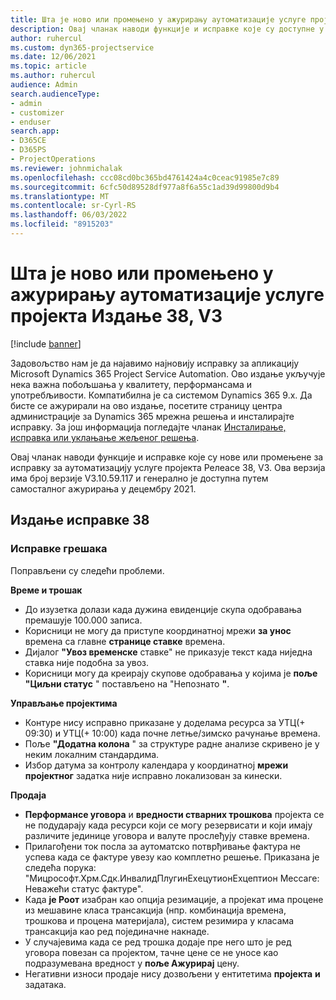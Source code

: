 ```yaml
---
title: Шта је ново или промењено у ажурирању аутоматизације услуге пројекта Издање 38, V3
description: Овај чланак наводи функције и исправке које су доступне у издању Microsoft Dynamics 365 Project Service Automation Упдате Релеасе 38, V3.
author: ruhercul
ms.custom: dyn365-projectservice
ms.date: 12/06/2021
ms.topic: article
ms.author: ruhercul
audience: Admin
search.audienceType:
- admin
- customizer
- enduser
search.app:
- D365CE
- D365PS
- ProjectOperations
ms.reviewer: johnmichalak
ms.openlocfilehash: ccc08cd0bc365bd4761424a4c0ceac91985e7c89
ms.sourcegitcommit: 6cfc50d89528df977a8f6a55c1ad39d99800d9b4
ms.translationtype: MT
ms.contentlocale: sr-Cyrl-RS
ms.lasthandoff: 06/03/2022
ms.locfileid: "8915203"
---
```

# <a name="whats-new-or-changed-in-project-service-automation-update-release-38-v3"></a>Шта је ново или промењено у ажурирању аутоматизације услуге пројекта Издање 38, V3

[!include [banner](../includes/psa-now-project-operations.md)]

Задовољство нам је да најавимо најновију исправку за апликацију Microsoft Dynamics 365 Project Service Automation. Ово издање укључује нека важна побољшања у квалитету, перформансама и употребљивости. Компатибилна је са системом Dynamics 365 9.x. Да бисте се ажурирали на ово издање, посетите страницу центра администрације за Dynamics 365 мрежна решења и инсталирајте исправку. За још информација погледајте чланак [Инсталирање, исправка или уклањање жељеног решења](/power-platform/admin/install-remove-preferred-solution).

Овај чланак наводи функције и исправке које су нове или промењене за исправку за аутоматизацију услуге пројекта Релеасе 38, V3. Ова верзија има број верзије V3.10.59.117 и генерално је доступна путем самосталног ажурирања у децембру 2021.

## <a name="update-release-38"></a>Издање исправке 38

### <a name="bug-fixes"></a>Исправке грешака

Поправљени су следећи проблеми.

**Време и трошак**

- До изузетка долази када дужина евиденције скупа одобравања премашује 100.000 записа.
- Корисници не могу да приступе координатној мрежи **за унос** времена са главне **странице ставке** времена.
- Дијалог **"Увоз временске** ставке" не приказује текст када ниједна ставка није подобна за увоз.
- Корисници могу да креирају скупове одобравања у којима је **поље "Циљни статус** " постављено на "Непознато **"**.

**Управљање пројектима**

- Контуре нису исправно приказане у доделама ресурса за УТЦ(+ 09:30) и УТЦ(+ 10:00) када почне летње/зимско рачунање времена.
- Поље **"Додатна колона** " за структуре радне анализе скривено је у неким локалним стандардима.
- Избор датума за контролу календара у координатној **мрежи пројектног** задатка није исправно локализован за кинески.

**Продаја**

- **Перформансе уговора** и **вредности стварних трошкова** пројекта се не подударају када ресурси који се могу резервисати и који имају различите јединице уговора и валуте прослеђују ставке времена.
- Прилагођени ток посла за аутоматско потврђивање фактура не успева када се фактуре увезу као комплетно решење. Приказана је следећа порука: "Мицрософт.Xрм.Сдк.ИнвалидПлугинЕxецутионЕxцептион Мессаге: Неважећи статус фактуре".
- Када **је Роот** изабран као опција резимације, а пројекат има процене из мешавине класа трансакција (нпр. комбинација времена, трошкова и процена материјала), систем резимира у класама трансакција као ред појединачне накнаде.
- У случајевима када се ред трошка додаје пре него што је ред уговора повезан са пројектом, тачне цене се не уносе као подразумевана вредност у **поље Ажурирај** цену.
- Негативни износи продаје нису дозвољени у ентитетима **пројекта** **и** задатака.
